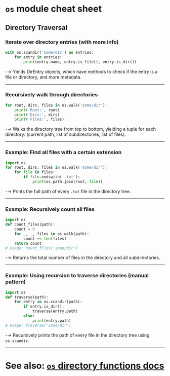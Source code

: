 # `os` module cheat sheet

## Directory Traversal

### Iterate over directory entries (with more info)
```python
with os.scandir('some/dir') as entries:
    for entry in entries:
        print(entry.name, entry.is_file(), entry.is_dir())
```
-→ Yields DirEntry objects, which have methods to check if the entry is a file or directory, and more metadata.

---

### Recursively walk through directories
```python
for root, dirs, files in os.walk('some/dir'):
    print('Root:', root)
    print('Dirs:', dirs)
    print('Files:', files)
```
-→ Walks the directory tree from top to bottom, yielding a tuple for each directory: (current path, list of subdirectories, list of files).

---

### Example: Find all files with a certain extension
```python
import os
for root, dirs, files in os.walk('some/dir'):
    for file in files:
        if file.endswith('.txt'):
            print(os.path.join(root, file))
```
-→ Prints the full path of every `.txt` file in the directory tree.

---

### Example: Recursively count all files
```python
import os
def count_files(path):
    count = 0
    for _, _, files in os.walk(path):
        count += len(files)
    return count
# Usage: count_files('some/dir')
```
-→ Returns the total number of files in the directory and all subdirectories.

---

### Example: Using recursion to traverse directories (manual pattern)
```python
import os
def traverse(path):
    for entry in os.scandir(path):
        if entry.is_dir():
            traverse(entry.path)
        else:
            print(entry.path)
# Usage: traverse('some/dir')
```
-→ Recursively prints the path of every file in the directory tree using `os.scandir`.

---

# See also: [`os` directory functions docs](https://docs.python.org/3/library/os.html#os-directory-funcs)
